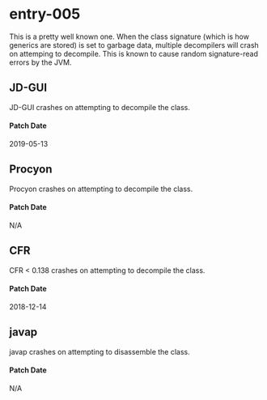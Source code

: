 # entry-005
This is a pretty well known one. When the class signature (which is how generics are stored) is set
to garbage data, multiple decompilers will crash on attemping to decompile. This is known to cause
random signature-read errors by the JVM.

## JD-GUI
JD-GUI crashes on attempting to decompile the class.

#### Patch Date
2019-05-13

## Procyon
Procyon crashes on attempting to decompile the class.

#### Patch Date
N/A

## CFR
CFR &lt; 0.138 crashes on attempting to decompile the class.

#### Patch Date
2018-12-14

## javap
javap crashes on attempting to disassemble the class.

#### Patch Date
N/A
